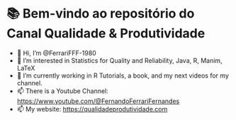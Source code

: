 # 📚 Bem-vindo ao repositório do Canal Qualidade & Produtividade
- 👋 Hi, I’m @FerrariFFF-1980
- 👀 I’m interested in Statistics for Quality and Reliability, Java, R, Manim, LaTeX
- 🌱 I’m currently working in R Tutorials, a book, and my next videos for my channel.
- 📫 There is a Youtube Channel: https://www.youtube.com/@FernandoFerrariFernandes
- 📫 My website: https://qualidadeprodutividade.com
